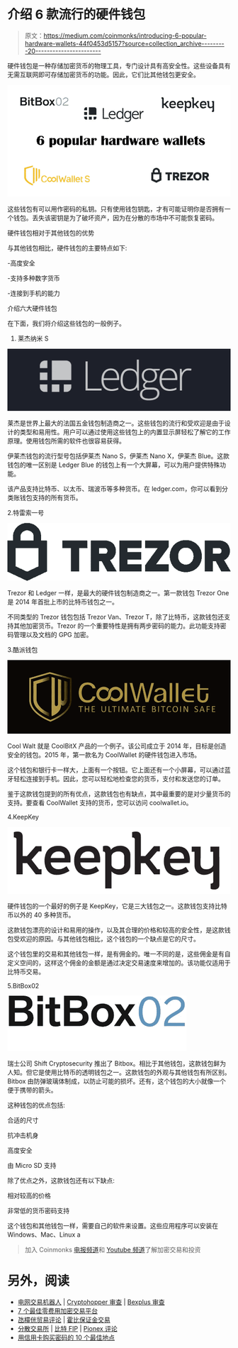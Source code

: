 # 介绍 6 款流行的硬件钱包

> 原文：<https://medium.com/coinmonks/introducing-6-popular-hardware-wallets-44f0453d5157?source=collection_archive---------20----------------------->

硬件钱包是一种存储加密货币的物理工具，专门设计具有高安全性。这些设备具有无需互联网即可存储加密货币的功能。因此，它们比其他钱包更安全。

![](img/b42e95e6d9684019bd930615b6f4b1f0.png)

这些钱包有可以用作密码的私钥。只有使用钱包钥匙，才有可能证明你是否拥有一个钱包。丢失该密钥是为了破坏资产，因为在分散的市场中不可能恢复密码。

硬件钱包相对于其他钱包的优势

与其他钱包相比，硬件钱包的主要特点如下:

-高度安全

-支持多种数字货币

-连接到手机的能力

介绍六大硬件钱包

在下面，我们将介绍这些钱包的一般例子。

1.  莱杰纳米 S

![](img/34138f3ae2ae09b6f898e5a9a022c079.png)

莱杰是世界上最大的法国五金钱包制造商之一。这些钱包的流行和受欢迎是由于设计的类型和易用性。用户可以通过使用这些钱包上的内置显示屏轻松了解它的工作原理。使用钱包所需的软件也很容易获得。

伊莱杰钱包的流行型号包括伊莱杰 Nano S，伊莱杰 Nano X，伊莱杰 Blue。这款钱包的唯一区别是 Ledger Blue 的钱包上有一个大屏幕，可以为用户提供特殊功能。

该产品支持比特币、以太币、瑞波币等多种货币。在 ledger.com，你可以看到分类账钱包支持的所有货币。

2.特雷索一号

![](img/23f4aeb31ac24067b4aad80dbb256e7c.png)

Trezor 和 Ledger 一样，是最大的硬件钱包制造商之一。第一款钱包 Trezor One 是 2014 年首批上市的比特币钱包之一。

不同类型的 Trezor 钱包包括 Trezor Van、Trezor T，除了比特币，这款钱包还支持其他加密货币。Trezor 的一个重要特性是拥有两步密码的能力。此功能支持密码管理以及文档的 GPG 加密。

3.酷派钱包

![](img/c3f8b5f6cc7e0593e9d4b1223f0a9eae.png)

Cool Walt 就是 CoolBitX 产品的一个例子。该公司成立于 2014 年，目标是创造安全的钱包。2015 年，第一款名为 CoolWallet 的硬件钱包进入市场。

这个钱包和银行卡一样大，上面有一个按钮。它上面还有一个小屏幕，可以通过蓝牙轻松连接到手机。因此，您可以轻松地检查您的货币，支付和发送您的订单。

鉴于这款钱包提到的所有优点，这款钱包也有缺点，其中最重要的是对少量货币的支持。要查看 CoolWallet 支持的货币，您可以访问 coolwallet.io。

4.KeepKey

![](img/3947d34b634f28b11794e867e9c2674c.png)

硬件钱包的一个最好的例子是 KeepKey，它是三大钱包之一。这款钱包支持比特币以外的 40 多种货币。

这款钱包漂亮的设计和易用的操作，以及其合理的价格和较高的安全性，是这款钱包受欢迎的原因。与其他钱包相比，这个钱包的一个缺点是它的尺寸。

这个钱包里的交易和其他钱包一样，是有佣金的。唯一不同的是，这些佣金是有自定义空间的，这样这个佣金的金额是通过决定交易速度来增加的。该功能仅适用于比特币交易。

5.BitBox02

![](img/112840f49786c7127ac514aa87cb5700.png)

瑞士公司 Shift Cryptosecurity 推出了 Bitbox。相比于其他钱包，这款钱包鲜为人知。但它是使用比特币的透明钱包之一。这款钱包的外观与其他钱包有所区别。Bitbox 由防弹玻璃体制成，以防止可能的损坏。还有，这个钱包的大小就像一个便于携带的箭头。

这种钱包的优点包括:

合适的尺寸

抗冲击机身

高度安全

由 Micro SD 支持

除了优点之外，这款钱包还有以下缺点:

相对较高的价格

非常低的货币密码支持

这个钱包和其他钱包一样，需要自己的软件来设置。这些应用程序可以安装在 Windows、Mac、Linux a

> 加入 Coinmonks [电报频道](https://t.me/coincodecap)和 [Youtube 频道](https://www.youtube.com/c/coinmonks/videos)了解加密交易和投资

# 另外，阅读

*   [电网交易机器人](https://coincodecap.com/grid-trading) | [Cryptohopper 审查](/coinmonks/cryptohopper-review-a388ff5bae88) | [Bexplus 审查](https://coincodecap.com/bexplus-review)
*   [7 个最佳零费用加密交易平台](https://coincodecap.com/zero-fee-crypto-exchanges)
*   [氹欞侊贸易评论](https://coincodecap.com/anny-trade-review) | [霍比保证金交易](/coinmonks/huobi-margin-trading-b3b06cdc1519)
*   [分散交易所](https://coincodecap.com/what-are-decentralized-exchanges) | [比特 FIP](https://coincodecap.com/bitbns-fip) | [Pionex 评论](https://coincodecap.com/pionex-review-exchange-with-crypto-trading-bot)
*   [用信用卡购买密码的 10 个最佳地点](https://coincodecap.com/buy-crypto-with-credit-card)